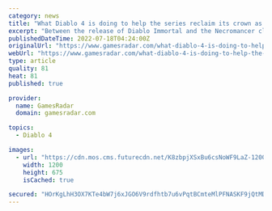 ```yaml
---
category: news
title: "What Diablo 4 is doing to help the series reclaim its crown as the action-RPG king"
excerpt: "Between the release of Diablo Immortal and the Necromancer class reveal, Diablo fans are in a weird place right now ..."
publishedDateTime: 2022-07-18T04:24:00Z
originalUrl: "https://www.gamesradar.com/what-diablo-4-is-doing-to-help-the-series-reclaim-its-crown-as-the-action-rpg-king/"
webUrl: "https://www.gamesradar.com/what-diablo-4-is-doing-to-help-the-series-reclaim-its-crown-as-the-action-rpg-king/"
type: article
quality: 81
heat: 81
published: true

provider:
  name: GamesRadar
  domain: gamesradar.com

topics:
  - Diablo 4

images:
  - url: "https://cdn.mos.cms.futurecdn.net/K8zbpjXSxBu6csNoWF9LaZ-1200-80.jpg"
    width: 1200
    height: 675
    isCached: true

secured: "HOrKgLhH3OX7KTe4bW7j6xJGO6V9rdfhtb7u6vPqtBCmteMlPFNASKF9jQtMDy+w/FJpxeHxO7p+Mpo7eGy7XQM+mUoyT1z5FSJ3X9HM6F9HudLWPHgjvTFxQEN0iCEG7M0iV4XTgC/5DE04PcEoWR8GbLx0fHfWYEdx7t9TT41MrXNDTvFO7bU/BzAXF60pwdygQJbn22pEIrYMT2CgyRt40LTI61xnSTRLBu9L/O2HGZfmmr9uIHqgF54W6/NNNeh1xVP/gi/4kbW9CH2Ot7dIMFMFJe3IJcaGmfzqKgo0GlolOCVCO0Z5QCjex8qWoiBqy8vtc4uxDMnGrrYhMnlehQ6ENZ1olaz4vvuk/qI=;zgfMrwI4giT/lggz0vJM2Q=="
---
```


